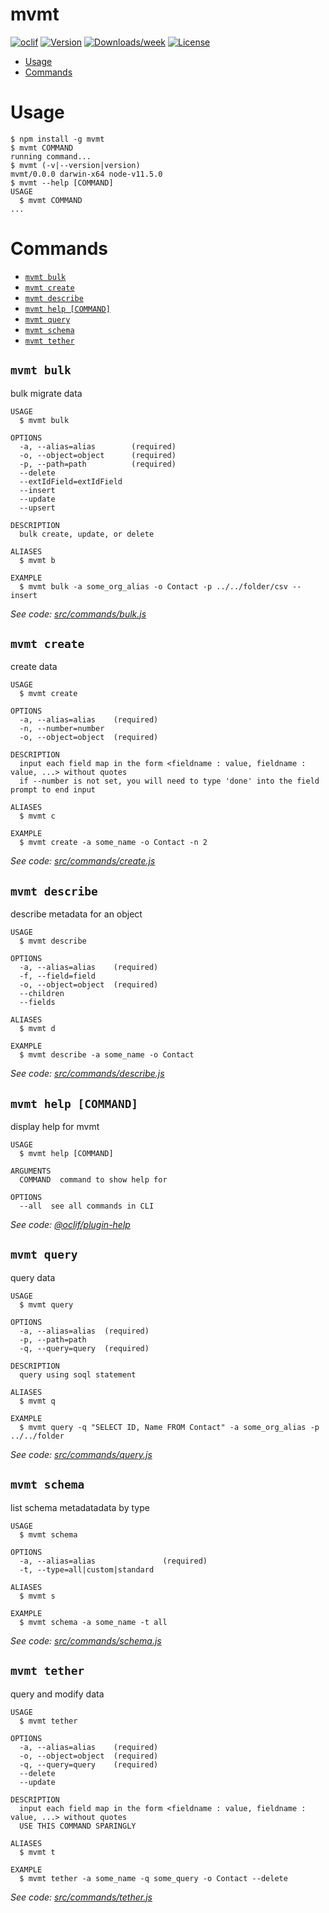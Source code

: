mvmt
====



[![oclif](https://img.shields.io/badge/cli-oclif-brightgreen.svg)](https://oclif.io)
[![Version](https://img.shields.io/npm/v/mvmt.svg)](https://npmjs.org/package/mvmt)
[![Downloads/week](https://img.shields.io/npm/dw/mvmt.svg)](https://npmjs.org/package/mvmt)
[![License](https://img.shields.io/npm/l/mvmt.svg)](https://github.com/danjrauch/mvmt/blob/master/package.json)

<!-- toc -->
* [Usage](#usage)
* [Commands](#commands)
<!-- tocstop -->
# Usage
<!-- usage -->
```sh-session
$ npm install -g mvmt
$ mvmt COMMAND
running command...
$ mvmt (-v|--version|version)
mvmt/0.0.0 darwin-x64 node-v11.5.0
$ mvmt --help [COMMAND]
USAGE
  $ mvmt COMMAND
...
```
<!-- usagestop -->
# Commands
<!-- commands -->
* [`mvmt bulk`](#mvmt-bulk)
* [`mvmt create`](#mvmt-create)
* [`mvmt describe`](#mvmt-describe)
* [`mvmt help [COMMAND]`](#mvmt-help-command)
* [`mvmt query`](#mvmt-query)
* [`mvmt schema`](#mvmt-schema)
* [`mvmt tether`](#mvmt-tether)

## `mvmt bulk`

bulk migrate data

```
USAGE
  $ mvmt bulk

OPTIONS
  -a, --alias=alias        (required)
  -o, --object=object      (required)
  -p, --path=path          (required)
  --delete
  --extIdField=extIdField
  --insert
  --update
  --upsert

DESCRIPTION
  bulk create, update, or delete

ALIASES
  $ mvmt b

EXAMPLE
  $ mvmt bulk -a some_org_alias -o Contact -p ../../folder/csv --insert
```

_See code: [src/commands/bulk.js](https://github.com/danjrauch/mvmt/blob/v0.0.0/src/commands/bulk.js)_

## `mvmt create`

create data

```
USAGE
  $ mvmt create

OPTIONS
  -a, --alias=alias    (required)
  -n, --number=number
  -o, --object=object  (required)

DESCRIPTION
  input each field map in the form <fieldname : value, fieldname : value, ...> without quotes
  if --number is not set, you will need to type 'done' into the field prompt to end input

ALIASES
  $ mvmt c

EXAMPLE
  $ mvmt create -a some_name -o Contact -n 2
```

_See code: [src/commands/create.js](https://github.com/danjrauch/mvmt/blob/v0.0.0/src/commands/create.js)_

## `mvmt describe`

describe metadata for an object

```
USAGE
  $ mvmt describe

OPTIONS
  -a, --alias=alias    (required)
  -f, --field=field
  -o, --object=object  (required)
  --children
  --fields

ALIASES
  $ mvmt d

EXAMPLE
  $ mvmt describe -a some_name -o Contact
```

_See code: [src/commands/describe.js](https://github.com/danjrauch/mvmt/blob/v0.0.0/src/commands/describe.js)_

## `mvmt help [COMMAND]`

display help for mvmt

```
USAGE
  $ mvmt help [COMMAND]

ARGUMENTS
  COMMAND  command to show help for

OPTIONS
  --all  see all commands in CLI
```

_See code: [@oclif/plugin-help](https://github.com/oclif/plugin-help/blob/v2.2.0/src/commands/help.ts)_

## `mvmt query`

query data

```
USAGE
  $ mvmt query

OPTIONS
  -a, --alias=alias  (required)
  -p, --path=path
  -q, --query=query  (required)

DESCRIPTION
  query using soql statement

ALIASES
  $ mvmt q

EXAMPLE
  $ mvmt query -q "SELECT ID, Name FROM Contact" -a some_org_alias -p ../../folder
```

_See code: [src/commands/query.js](https://github.com/danjrauch/mvmt/blob/v0.0.0/src/commands/query.js)_

## `mvmt schema`

list schema metadatadata by type

```
USAGE
  $ mvmt schema

OPTIONS
  -a, --alias=alias               (required)
  -t, --type=all|custom|standard

ALIASES
  $ mvmt s

EXAMPLE
  $ mvmt schema -a some_name -t all
```

_See code: [src/commands/schema.js](https://github.com/danjrauch/mvmt/blob/v0.0.0/src/commands/schema.js)_

## `mvmt tether`

query and modify data

```
USAGE
  $ mvmt tether

OPTIONS
  -a, --alias=alias    (required)
  -o, --object=object  (required)
  -q, --query=query    (required)
  --delete
  --update

DESCRIPTION
  input each field map in the form <fieldname : value, fieldname : value, ...> without quotes
  USE THIS COMMAND SPARINGLY

ALIASES
  $ mvmt t

EXAMPLE
  $ mvmt tether -a some_name -q some_query -o Contact --delete
```

_See code: [src/commands/tether.js](https://github.com/danjrauch/mvmt/blob/v0.0.0/src/commands/tether.js)_
<!-- commandsstop -->
